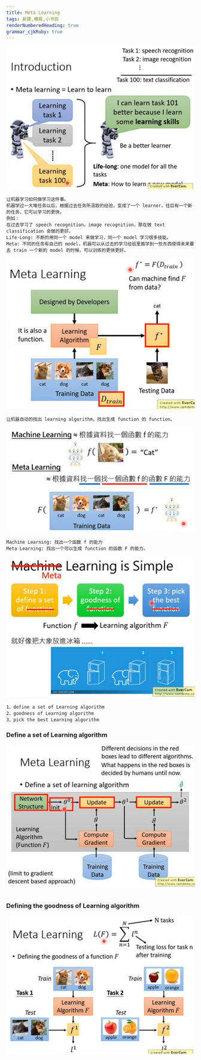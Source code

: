 ```yaml
---
title: Meta Learning
tags: 新建,模板,小书匠
renderNumberedHeading: true
grammar_cjkRuby: true
---
```



![](./images/1581089585071.png)
```
让机器学习如何做学习这件事。
机器学过一大堆任务以后，根据过去任务所汲取的经验，变成了一个 learner，往后有一个新的任务，它可以学习的更快。
例如：
在过去学习了 speech recognition，image recognition，那在做 text classification 会做的更好。
Life-Long: 不断的用同一个 model 来做学习，同一个 model 学习很多技能。
Meta: 不同的任务有自己的 model，机器可以从过去的学习经验里面学到一些东西使得未来要去 train 一个新的 model 的时候，可以训练的更快更好。
```
![](./images/1581090304896.png)
```
让机器自动的找出 learning algorithm，找出生成 function 的 function。
```
![](./images/1581090432906.png)
```
Machine Learning: 找出一个函数 f 的能力
Meta Learning: 找出一个可以生成 function 的函数 F 的能力。
```
![](./images/1581090570824.png)
```
1、define a set of Learning algorithm
2、goodness of Learning algorithm
3、pick the best Learning algorithm
```

### Define a set of Learning algorithm

![](./images/1581154410429.png)
```

```

### Defining the goodness of Learning algorithm

![](./images/1581154676461.png)
```

```